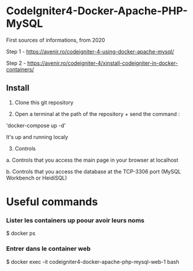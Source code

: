 # CodeIgniter4-Docker-Apache-PHP-MySQL

First sources of informations, from 2020

Step 1 - https://avenir.ro/codeigniter-4-using-docker-apache-mysql/

Step 2 - https://avenir.ro/codeigniter-4/xinstall-codeigniter-in-docker-containers/


## Install

1. Clone this git repository


2. Open a terminal at the path of the repository + send the command :

'docker-compose up -d'

It's up and running localy


3. Controls 

a. Controls that you access the main page in your browser at localhost

b. Controls that you access the database at the TCP-3306 port (MySQL Workbench or HeidiSQL)



# Useful commands

### Lister les containers up poour avoir leurs noms
$ docker ps 

### Entrer dans le container web 
$ docker exec -it codeigniter4-docker-apache-php-mysql-web-1 bash

